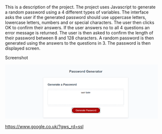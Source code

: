 This is a description of the project. 
The project uses Javascript to generate a random password using a 4 different types of variables. 
The interface asks the user if the generated password should use uppercase letters, lowercase letters, numbers and or special characters.
The user then clicks OK to confirm their answers. 
If the user answers no to all 4 questions an error message is returned.
The user is then asked to confirm the length of their password between 8 and 128 characters.
A random password is then generated using the answers to the questions in 3.
The password is then displayed screen.

Screenshot



![image-20210307175921391](image-20210307175921391.png)



https://www.google.co.uk/?gws_rd=ssl